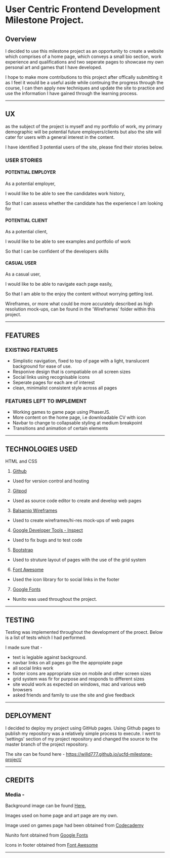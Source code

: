 # User Centric Frontend Development Milestone Project. 


## Overview

I decided to use this milestone project as an opportunity to create a website which comprises of a home page, which conveys a small bio section, work experience and qualifications and two seperate pages to showcase my own personal art and games that I have developed. 

I hope to make more contributions to this project after offically submitting it as I feel it would be a useful aside while contnuing the progress through the course, I can then apply new techniques and update the site to practice and use the information I have gained through the learning process. 

-------------------------------------------------

## UX

as the subject of the project is myself and my portfolio of work, my primary demographic will be potential future employers/clients but also the site will cater for users with a general interest in the content. 

I have identified 3 potential users of the site, please find their stories below.

### USER STORIES

#### POTENTIAL EMPLOYER

As a potential employer,

I would like to be able to see the candidates work history,

So that I can assess whether the candidate has the experience I am looking for

#### POTENTIAL CLIENT

As a potential client,

I would like to be able to see examples and portfolio of work

So that I can be confident of the developers skills

#### CASUAL USER

As a casual user, 

I would like to be able to navigate each page easily, 

So that I am able to the enjoy the content without worrying getting lost. 

Wireframes, or more what could be more accurately described as high resolution mock-ups, can be found in the 'Wireframes' folder within this project. 

-------------------------------------------------

## FEATURES 

### EXISTING FEATURES 

* Simplistic navigation, fixed to top of page with a light, translucent background for ease of use.
* Responive design that is compatiable on all screen sizes
* Social links using recognisable icons
* Seperate pages for each are of interest
* clean, minimalist consistent style across all pages

### FEATURES LEFT TO IMPLEMENT 

* Working games to game page using PhaserJS. 
* More content on the home page, i.e downloadable CV with icon
* Navbar to change to collapsable styling at medium breakpoint
* Transitions and animation of certain elements 

-------------------------------------------------

## TECHNOLOGIES USED

HTML and CSS

1. [Github](https://github.com)
* Used for version control and hosting

2. [Gitpod](www.gitpod.io)
* Used as source code editor to create and develop web pages

3. [Balsamiq Wireframes](https://balsamiq.com)
* Used to create wireframes/hi-res mock-ups of web pages

4. [Google Developer Tools - Inspect](https://www.google.com/chrome)
* Used to fix bugs and to test code

5. [Bootstrap](https://getbootstrap.com)
* Used to struture layout of pages with the use of the grid system 

6. [Font Awesome](https://fontawesome.com)
* Used the icon library for to social links in the footer

7. [Google Fonts](https://fonts.google.com)
* Nunito was used throughout the project. 

-------------------------------------------------

## TESTING

Testing was implemented throughout the development of the proect. 
Below is a list of tests which I had performed.

I made sure that -

* text is legiable against background. 
* navbar links on all pages go the the appropiate page
* all social links work
* footer icons are appropriate size on mobile and other screen sizes
* grid system was fir for purpose and responds to different sizes 
* site would work as expected on windows, mac and various web browsers
* asked friends and family to use the site and give feedback

-------------------------------------------------

## DEPLOYMENT

I decided to deploy my project using GitHub pages.
Using Github pages to publish my repository was a relatively simple process to execute. 
I went to 'settings' section of my project repository and changed the source to the master branch of the project repository. 

The site can be found here - https://willd777.github.io/ucfd-milestone-project/

-------------------------------------------------

## CREDITS

### Media - 

Background image can be found [Here.](https://www.wallpaperflare.com/mountain-illustration-mountains-illustration-mark-kirkpatrick-wallpaper-pis)

Images used on home page and art page are my own. 

Image used on games page had been obtained from [Codecademy](https://www.codecademy.com)

Nunito font obtained from [Google Fonts](https://fonts.google.com)

Icons in footer obtained from [Font Awesome](https://fontawesome.com)

-------------------------------------------------